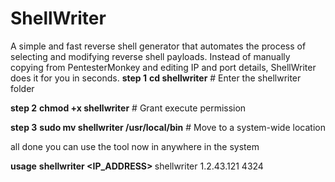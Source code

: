 # ShellWriter
 A simple and fast reverse shell generator that automates the process of selecting and modifying reverse shell payloads. Instead of manually copying from PentesterMonkey and editing IP and port details, ShellWriter does it for you in seconds.
**step 1**
**cd shellwriter**  # Enter the shellwriter folder

**step 2**
**chmod +x shellwriter**  # Grant execute permission

**step 3**
**sudo mv shellwriter /usr/local/bin**  # Move to a system-wide location

all done you can use the tool now in anywhere in the system

**usage**
**shellwriter <IP_ADDRESS> <PORT>**
shellwriter 1.2.43.121 4324
